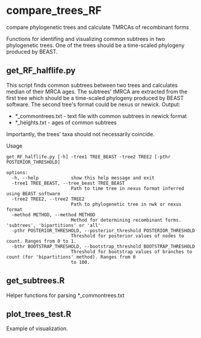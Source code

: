 # compare_trees_RF
compare phylogenetic trees and calculate TMRCAs of recombinant forms 

Functions for identifing and visualizing common subtrees in two phylogenetic trees. One of the trees should be a time-scaled phylogeny produced by BEAST.


## get_RF_halflife.py

This script finds common subtrees between two trees and calculates median of their MRCA ages. The subtrees' tMRCA are extracted from the first tree which should be a time-scaled phylogeny produced by BEAST software. The second tree's format could be nexus or newick. Output:
- *_commontrees.txt - text file with common subtrees in newick format
- *_heights.txt - ages of common subtrees

Importantly, the trees' taxa should not necessarily coincide. 

Usage
```
get_RF_halflife.py [-h] -tree1 TREE_BEAST -tree2 TREE2 [-pthr POSTERIOR_THRESHOLD]

options:
  -h, --help            show this help message and exit
  -tree1 TREE_BEAST, --tree_beast TREE_BEAST
                        Path to time tree in nexus format inferred using BEAST software
  -tree2 TREE2, --tree2 TREE2
                        Path to phylogenetic tree in nwk or nexus format
  -method METHOD, --method METHOD
                        Method for determining recombinant forms. 'subtrees', 'bipartitions' or 'all'
  -pthr POSTERIOR_THRESHOLD, --posterior_threshold POSTERIOR_THRESHOLD
                        Threshold for posterior values of nodes to count. Ranges from 0 to 1.
  -bthr BOOTSTRAP_THRESHOLD, --bootstrap_threshold BOOTSTRAP_THRESHOLD
                        Threshold for bootstrap values of branches to count (for 'bipartitions' method). Ranges from 0
                        to 100.
```


## get_subtrees.R

Helper functions for parsing *_commontrees.txt


## plot_trees_test.R

Example of visualization.